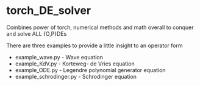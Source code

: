 # torch_DE_solver
Combines power of torch, numerical methods and math overall to conquer and solve ALL {O,P}DEs

There are three examples to provide a little insight to an operator form

* example_wave.py - Wave equation
* example_KdV.py - Korteweg- de Vries equation
* example_ODE.py - Legendre polynomial generator equation
* example_schrodinger.py - Schrodinger equation
